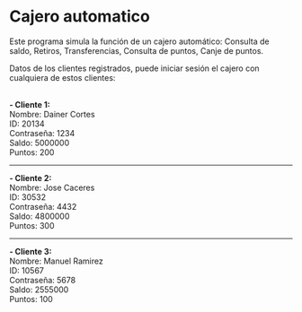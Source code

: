 # Cajero automatico

Este programa simula la función de un cajero automático: Consulta de saldo, Retiros, Transferencias, Consulta de puntos, Canje de puntos.<br>

Datos de los clientes registrados, puede iniciar sesión el cajero con cualquiera de estos clientes:<br>
<br>

**- Cliente 1:**<br>
Nombre: Dainer Cortes<br>
ID: 20134<br>
Contraseña: 1234<br>
Saldo: 5000000<br>
Puntos: 200<br>

------------


**- Cliente 2:**<br>
Nombre: Jose Caceres<br>
ID: 30532<br>
Contraseña: 4432<br>
Saldo: 4800000<br>
Puntos: 300<br>

------------


**- Cliente 3:**<br>
Nombre: Manuel Ramirez<br>
ID: 10567<br>
Contraseña: 5678<br>
Saldo: 2555000<br>
Puntos: 100<br>
